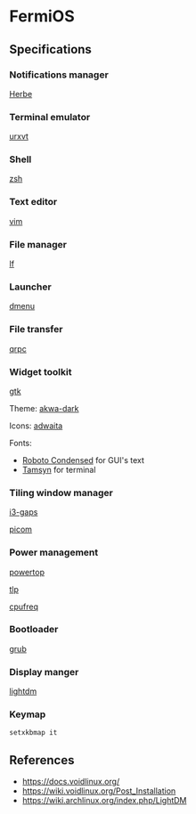 # FermiOS

## Specifications

### Notifications manager
[Herbe](https://github.com/dudik/herbe)

### Terminal emulator
[urxvt](https://linux.die.net/man/1/urxvt)

### Shell
[zsh](https://www.zsh.org/)

### Text editor
[vim](https://www.vim.org/)

### File manager
[lf](https://github.com/gokcehan/lf)

### Launcher
[dmenu](https://tools.suckless.org/dmenu/)

### File transfer
[qrpc](https://github.com/claudiodangelis/qrcp)

### Widget toolkit
[gtk](https://www.gtk.org/)

Theme: [akwa-dark](https://github.com/berkiyo/akwa)

Icons: [adwaita](https://gitlab.gnome.org/GNOME/gtk/tree/master/gtk/theme/Adwaita)

Fonts:
- [Roboto Condensed](https://fonts.google.com/specimen/Roboto+Condenseda) for GUI's text
- [Tamsyn](http://www.fial.com/~scott/tamsyn-font/) for terminal

### Tiling window manager
[i3-gaps](https://github.com/Airblader/i3)

[picom](https://github.com/yshui/picom/tree/master)

### Power management
[powertop](https://01.org/powertop/)

[tlp](https://github.com/linrunner/TLP)

[cpufreq](https://github.com/konkor/cpufreq)

### Bootloader
[grub](https://www.gnu.org/software/grub/)

### Display manger
[lightdm](https://github.com/canonical/lightdm)

### Keymap
`setxkbmap it`

## References
- https://docs.voidlinux.org/
- https://wiki.voidlinux.org/Post_Installation
- https://wiki.archlinux.org/index.php/LightDM
